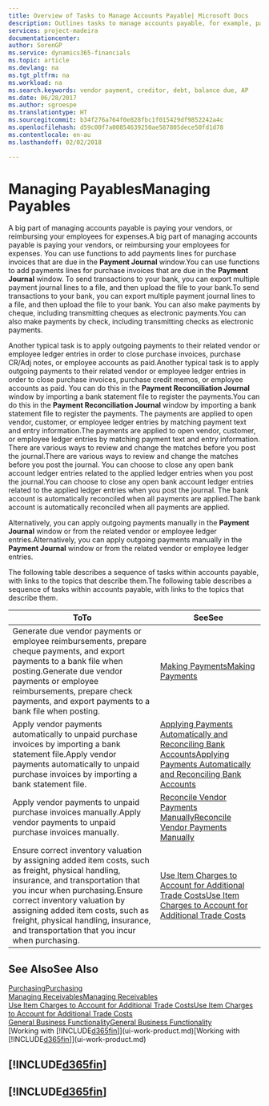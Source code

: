 ```yaml
---
title: Overview of Tasks to Manage Accounts Payable| Microsoft Docs
description: Outlines tasks to manage accounts payable, for example, paying creditors or applying outgoing payments to ledger entries to close invoices or credit memos.
services: project-madeira
documentationcenter: 
author: SorenGP
ms.service: dynamics365-financials
ms.topic: article
ms.devlang: na
ms.tgt_pltfrm: na
ms.workload: na
ms.search.keywords: vendor payment, creditor, debt, balance due, AP
ms.date: 06/28/2017
ms.author: sgroespe
ms.translationtype: HT
ms.sourcegitcommit: b34f276a764f0e828fbc1f015429df9852242a4c
ms.openlocfilehash: d59c00f7a00854639250ae587805dece50fd1d78
ms.contentlocale: en-au
ms.lasthandoff: 02/02/2018

---
```

# <a name="managing-payables"></a><span data-ttu-id="1b512-103">Managing Payables</span><span class="sxs-lookup"><span data-stu-id="1b512-103">Managing Payables</span></span>
<span data-ttu-id="1b512-104">A big part of managing accounts payable is paying your vendors, or reimbursing your employees for expenses.</span><span class="sxs-lookup"><span data-stu-id="1b512-104">A big part of managing accounts payable is paying your vendors, or reimbursing your employees for expenses.</span></span> <span data-ttu-id="1b512-105">You can use functions to add payments lines for purchase invoices that are due in the **Payment Journal** window.</span><span class="sxs-lookup"><span data-stu-id="1b512-105">You can use functions to add payments lines for purchase invoices that are due in the **Payment Journal** window.</span></span> <span data-ttu-id="1b512-106">To send transactions to your bank, you can export multiple payment journal lines to a file, and then upload the file to your bank.</span><span class="sxs-lookup"><span data-stu-id="1b512-106">To send transactions to your bank, you can export multiple payment journal lines to a file, and then upload the file to your bank.</span></span> <span data-ttu-id="1b512-107">You can also make payments by cheque, including transmitting cheques as electronic payments.</span><span class="sxs-lookup"><span data-stu-id="1b512-107">You can also make payments by check, including transmitting checks as electronic payments.</span></span>

<span data-ttu-id="1b512-108">Another typical task is to apply outgoing payments to their related vendor or employee ledger entries in order to close purchase invoices, purchase CR/Adj notes, or employee accounts as paid.</span><span class="sxs-lookup"><span data-stu-id="1b512-108">Another typical task is to apply outgoing payments to their related vendor or employee ledger entries in order to close purchase invoices, purchase credit memos, or employee accounts as paid.</span></span> <span data-ttu-id="1b512-109">You can do this in the **Payment Reconciliation Journal** window by importing a bank statement file to register the payments.</span><span class="sxs-lookup"><span data-stu-id="1b512-109">You can do this in the **Payment Reconciliation Journal** window by importing a bank statement file to register the payments.</span></span> <span data-ttu-id="1b512-110">The payments are applied to open vendor, customer, or employee ledger entries by matching payment text and entry information.</span><span class="sxs-lookup"><span data-stu-id="1b512-110">The payments are applied to open vendor, customer, or employee ledger entries by matching payment text and entry information.</span></span> <span data-ttu-id="1b512-111">There are various ways to review and change the matches before you post the journal.</span><span class="sxs-lookup"><span data-stu-id="1b512-111">There are various ways to review and change the matches before you post the journal.</span></span> <span data-ttu-id="1b512-112">You can choose to close any open bank account ledger entries related to the applied ledger entries when you post the journal.</span><span class="sxs-lookup"><span data-stu-id="1b512-112">You can choose to close any open bank account ledger entries related to the applied ledger entries when you post the journal.</span></span> <span data-ttu-id="1b512-113">The bank account is automatically reconciled when all payments are applied.</span><span class="sxs-lookup"><span data-stu-id="1b512-113">The bank account is automatically reconciled when all payments are applied.</span></span>

<span data-ttu-id="1b512-114">Alternatively, you can apply outgoing payments manually in the **Payment Journal** window or from the related vendor or employee ledger entries.</span><span class="sxs-lookup"><span data-stu-id="1b512-114">Alternatively, you can apply outgoing payments manually in the **Payment Journal** window or from the related vendor or employee ledger entries.</span></span>

<span data-ttu-id="1b512-115">The following table describes a sequence of tasks within accounts payable, with links to the topics that describe them.</span><span class="sxs-lookup"><span data-stu-id="1b512-115">The following table describes a sequence of tasks within accounts payable, with links to the topics that describe them.</span></span>

| <span data-ttu-id="1b512-116">To</span><span class="sxs-lookup"><span data-stu-id="1b512-116">To</span></span> | <span data-ttu-id="1b512-117">See</span><span class="sxs-lookup"><span data-stu-id="1b512-117">See</span></span> |
| --- | --- |
| <span data-ttu-id="1b512-118">Generate due vendor payments or employee reimbursements, prepare cheque payments, and export payments to a bank file when posting.</span><span class="sxs-lookup"><span data-stu-id="1b512-118">Generate due vendor payments or employee reimbursements, prepare check payments, and export payments to a bank file when posting.</span></span> |[<span data-ttu-id="1b512-119">Making Payments</span><span class="sxs-lookup"><span data-stu-id="1b512-119">Making Payments</span></span>](payables-make-payments.md) |
| <span data-ttu-id="1b512-120">Apply vendor payments automatically to unpaid purchase invoices by importing a bank statement file.</span><span class="sxs-lookup"><span data-stu-id="1b512-120">Apply vendor payments automatically to unpaid purchase invoices by importing a bank statement file.</span></span> |[<span data-ttu-id="1b512-121">Applying Payments Automatically and Reconciling Bank Accounts</span><span class="sxs-lookup"><span data-stu-id="1b512-121">Applying Payments Automatically and Reconciling Bank Accounts</span></span>](receivables-apply-payments-auto-reconcile-bank-accounts.md) |
| <span data-ttu-id="1b512-122">Apply vendor payments to unpaid purchase invoices manually.</span><span class="sxs-lookup"><span data-stu-id="1b512-122">Apply vendor payments to unpaid purchase invoices manually.</span></span> |[<span data-ttu-id="1b512-123">Reconcile Vendor Payments Manually</span><span class="sxs-lookup"><span data-stu-id="1b512-123">Reconcile Vendor Payments Manually</span></span>](payables-how-apply-purchase-transactions-manually.md) |
|<span data-ttu-id="1b512-124">Ensure correct inventory valuation by assigning added item costs, such as freight, physical handling, insurance, and transportation that you incur when purchasing.</span><span class="sxs-lookup"><span data-stu-id="1b512-124">Ensure correct inventory valuation by assigning added item costs, such as freight, physical handling, insurance, and transportation that you incur when purchasing.</span></span>|[<span data-ttu-id="1b512-125">Use Item Charges to Account for Additional Trade Costs</span><span class="sxs-lookup"><span data-stu-id="1b512-125">Use Item Charges to Account for Additional Trade Costs</span></span>](payables-how-assign-item-charges.md)|

## <a name="see-also"></a><span data-ttu-id="1b512-126">See Also</span><span class="sxs-lookup"><span data-stu-id="1b512-126">See Also</span></span>
[<span data-ttu-id="1b512-127">Purchasing</span><span class="sxs-lookup"><span data-stu-id="1b512-127">Purchasing</span></span>](purchasing-manage-purchasing.md)  
[<span data-ttu-id="1b512-128">Managing Receivables</span><span class="sxs-lookup"><span data-stu-id="1b512-128">Managing Receivables</span></span>](receivables-manage-receivables.md)  
[<span data-ttu-id="1b512-129">Use Item Charges to Account for Additional Trade Costs</span><span class="sxs-lookup"><span data-stu-id="1b512-129">Use Item Charges to Account for Additional Trade Costs</span></span>](payables-how-assign-item-charges.md)  
[<span data-ttu-id="1b512-130">General Business Functionality</span><span class="sxs-lookup"><span data-stu-id="1b512-130">General Business Functionality</span></span>](ui-across-business-areas.md)  
<span data-ttu-id="1b512-131">[Working with [!INCLUDE[d365fin](includes/d365fin_md.md)]](ui-work-product.md)</span><span class="sxs-lookup"><span data-stu-id="1b512-131">[Working with [!INCLUDE[d365fin](includes/d365fin_md.md)]](ui-work-product.md)</span></span>

## [!INCLUDE[d365fin](includes/free_trial_md.md)]  
## [!INCLUDE[d365fin](includes/training_link_md.md)]

